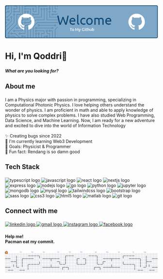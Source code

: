 <!-- ## Hi there 👋 -->

![Header](img/github-header-image_1.png)

<!--
**AQodS/AQodS** is a ✨ _special_ ✨ repository because its `README.md` (this file) appears on your GitHub profile.

Here are some ideas to get you started:

- 🔭 I’m currently working on ...
- 🌱 I’m currently learning ...
- 👯 I’m looking to collaborate on ...
- 🤔 I’m looking for help with ...
- 💬 Ask me about ...
- 📫 How to reach me: ...
- 😄 Pronouns: ...
- ⚡ Fun fact: ...
-->

<h1 align="left">Hi, I'm Qoddri👋</h1>

###

_<h5>What are you looking for?</h5>_

###

<h2 align="left">About me</h2>

###

<p align="left">I am a Physics major with passion in programming, specializing in Computational Photonic Physics. I love helping others understand the wonder of physics. I am proficient in math and able to apply knowledge of physics to solve complex problems. I have also studied Web Programming, Data Science, and Machine Learning. Now, I am ready for a new adventure and excited to dive into the world of Information Technology<br><br>✨ Creating bugs since 2022<br>🌱 I'm currently learning Web3 Development<br>🎯 Goals: Physicist & Programmer<br>🎲 Fun fact: Rendang is so damn good</p>

###

<h2 align="left">Tech Stack</h2>

###

<div align="left">
  <img src="https://skillicons.dev/icons?i=ts" height="40" alt="typescript logo"  />
  
  <img src="https://skillicons.dev/icons?i=js" height="40" alt="javascript logo"  />
  
  <img src="https://skillicons.dev/icons?i=react" height="40" alt="react logo"  />
  
  <img src="https://skillicons.dev/icons?i=nextjs" height="40" alt="nextjs logo"  />
  
  <img src="https://skillicons.dev/icons?i=express" height="40" alt="express logo"  />
  
  <img src="https://skillicons.dev/icons?i=nodejs" height="40" alt="nodejs logo"  />
  
  <img src="https://skillicons.dev/icons?i=go" height="40" alt="go logo"  />
  
  <img src="https://cdn.jsdelivr.net/gh/devicons/devicon/icons/python/python-original.svg" width="50" height="50" alt="python logo"  />

  <img src="https://cdn.jsdelivr.net/gh/devicons/devicon/icons/jupyter/jupyter-original.svg" width="40" height="40" alt="jupyter logo"  />
  
  <img src="https://skillicons.dev/icons?i=mongodb" height="40" alt="mongodb logo"  />
  
  <img src="https://skillicons.dev/icons?i=mysql" height="40" alt="mysql logo"  />
  
  <img src="https://skillicons.dev/icons?i=tailwind" height="40" alt="tailwindcss logo"  />
  
  <img src="https://cdn.jsdelivr.net/gh/devicons/devicon/icons/bootstrap/bootstrap-original.svg" width="40" height="40" alt="bootstrap logo"  />
  
  <img src="https://cdn.jsdelivr.net/gh/devicons/devicon/icons/sass/sass-original.svg" width="40" height="40" alt="sass logo"  />
  
  <img src="https://skillicons.dev/icons?i=css" height="40" alt="css3 logo"  />
  
  <img src="https://skillicons.dev/icons?i=html" height="40" alt="html5 logo"  />
  
  <img src="https://cdn.jsdelivr.net/gh/devicons/devicon/icons/matlab/matlab-original.svg" width="40" height="40" alt="matlab logo"  />
  
  <img src="https://cdn.jsdelivr.net/gh/devicons/devicon/icons/git/git-original.svg" width="40" height="40" alt="git logo"  />
</div>

###

<h2 align="left">Connect with me</h2>

###

<div align="left">
  <a href="https://www.linkedin.com/in/qoddri/" target="blank">
    <img src="https://raw.githubusercontent.com/maurodesouza/profile-readme-generator/master/src/assets/icons/social/linkedin/default.svg" width="52" height="40" alt="linkedin logo"  />
  </a>
  <a href="mailto:qoddri@gmail.com">
    <img src="https://raw.githubusercontent.com/maurodesouza/profile-readme-generator/master/src/assets/icons/social/gmail/default.svg" width="52" height="40" alt="gmail logo"  />
  </a>
  <a href="https://www.instagram.com/qoddri_/">
    <img src="https://raw.githubusercontent.com/maurodesouza/profile-readme-generator/master/src/assets/icons/social/instagram/default.svg" width="52" height="40" alt="instagram logo"  />
  </a>
  <a href="https://www.facebook.com/achmad.qoddry">
    <img src="https://raw.githubusercontent.com/maurodesouza/profile-readme-generator/master/src/assets/icons/social/facebook/default.svg" width="52" height="40" alt="facebook logo"  />
  </a>
</div>

###

<h4 align="left">Help me! <br>Pacman eat my commit.</h4>

###

<picture>
  <source media="(prefers-color-scheme: dark)" srcset="https://raw.githubusercontent.com/AQodS/AQodS/output/pacman-contribution-graph-dark.svg">
  <source media="(prefers-color-scheme: light)" srcset="https://raw.githubusercontent.com/AQodS/AQodS/output/pacman-contribution-graph.svg">
  <img alt="pacman contribution graph" src="https://raw.githubusercontent.com/AQodS/AQodS/output/pacman-contribution-graph.svg">
</picture>

###
